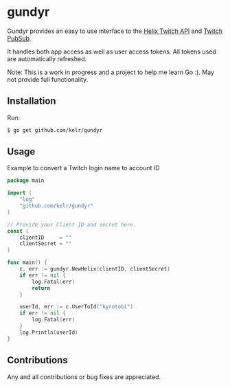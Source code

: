 # gundyr

Gundyr provides an easy to use interface to the [Helix Twitch API](https://dev.twitch.tv/docs/api/reference) and [Twitch PubSub](https://dev.twitch.tv/docs/pubsub).

It handles both app access as well as user access tokens. All tokens used are automatically refreshed.

Note: This is a work in progress and a project to help me learn Go :). May not provide full functionality.

## Installation

Run:

```bash
$ go get github.com/kelr/gundyr
```

## Usage
Example to convert a Twitch login name to account ID

```go
package main

import (
	"log"
	"github.com/kelr/gundyr"
)

// Provide your Client ID and secret here.
const (
	clientID     = ""
	clientSecret = ""
)

func main() {
	c, err := gundyr.NewHelix(clientID, clientSecret)
	if err != nil {
		log.Fatal(err)
		return
	}

	userId, err := c.UserToId("kyrotobi")
	if err != nil {
		log.Fatal(err)
	}
	log.Println(userId)
}
```

## Contributions
Any and all contributions or bug fixes are appreciated.
